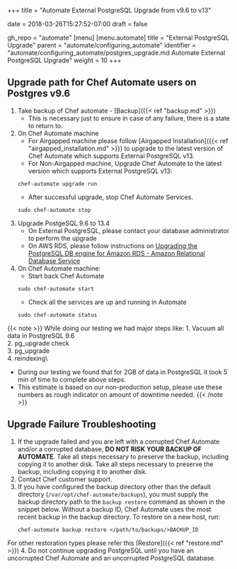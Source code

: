 +++
title = "Automate External PostgreSQL Upgrade from v9.6 to v13"

date = 2018-03-26T15:27:52-07:00
draft = false

gh_repo = "automate"
[menu]
  [menu.automate]
    title = "External PostgreSQL Upgrade"
    parent = "automate/configuring_automate"
    identifier = "automate/configuring_automate/postgres_upgrade.md Automate External PostgreSQL Upgrade"
    weight = 10
+++

## Upgrade path for Chef Automate users on Postgres v9.6
1. Take backup of Chef automate - [Backup]({{< ref "backup.md" >}})
   * This is necessary just to ensure in case of any failure, there is a state to return to.
2. On Chef Automate machine
   * For Airgapped machine please follow [Airgapped Installation]({{< ref "airgapped_installation.md" >}})  to upgrade to the latest version of Chef Automate which supports External PostgreSQL v13.
   * For Non-Airgapped machine, Upgrade Chef Automate to the latest version which supports External PostgreSQL v13:
    ```shell
    chef-automate upgrade run
    ```
    * After successful upgrade, stop Chef Automate Services.
    ```shell
    sudo chef-automate stop
    ```
3. Upgrade PostgeSQL 9.6 to 13.4
   * On External PostgreSQL, please contact your database administrator to perform the upgrade
   * On AWS RDS, please follow instructions on [Upgrading the PostgreSQL DB engine for Amazon RDS - Amazon Relational Database Service](https://docs.aws.amazon.com/AmazonRDS/latest/UserGuide/USER_UpgradeDBInstance.PostgreSQL.html)
4. On Chef Automate machine:
   * Start back Chef Automate
    ```shell
    sudo chef-automate start
    ```
    * Check all the services are up and running in Automate
    ```shell
    sudo chef-automate status
    ```

  {{< note >}}
  While doing our testing we had major steps like:
     1. Vacuum all data in PostgreSQL 9.6\
     2. pg_upgrade check\
     3. pg_upgrade\
     4. reindexing\
  * During our testing we found that for 2GB of data in PostgreSQL it took 5 min of time to complete above steps.
  * This estimate is based on our non-production setup, please use these numbers as rough indicator on amount of downtime needed.
  {{< /note >}}


## Upgrade Failure Troubleshooting

1. If the upgrade failed and you are left with a corrupted Chef Automate and/or a corrupted database, **DO NOT RISK YOUR BACKUP OF AUTOMATE**. Take all steps necessary to preserve the backup, including copying it to another disk. Take all steps necessary to preserve the backup, including copying it to another disk.
2. Contact Chef customer support.
3. If you have configured the backup directory other than the default directory (`/var/opt/chef-automate/backups`), you must supply the backup directory path to the `backup restore` command as shown in the snippet below. Without a backup ID, Chef Automate uses the most recent backup in the backup directory.
  To restore on a new host, run:
      ```shell
      chef-automate backup restore </path/to/backups/>BACKUP_ID
      ```
  For other restoration types please refer this [Restore]({{< ref "restore.md" >}})
4. Do not continue upgrading PostgreSQL until you have an uncorrupted Chef Automate and an uncorrupted PostgreSQL database.